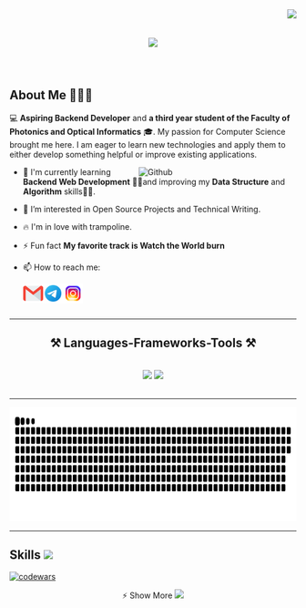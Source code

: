 <img align="right" src="https://visitor-badge.laobi.icu/badge?page_id=jean.jean" />

<h1 align="center">
    <img src="https://readme-typing-svg.herokuapp.com/?font=Righteous&size=35&center=true&vCenter=true&width=700&height=70&duration=4000&lines=Hi+There!+👋+I'm+Evgeniy+Pochekutov!;" />
</h1>

<br>

<h2> About Me 👱🏻‍♂️‍</h2>

 💻 **Aspiring Backend Developer** and **a third year student of the Faculty of Photonics and Optical Informatics** 🎓. My passion for Computer Science brought me here. I am eager to learn new technologies and apply them to either develop something helpful or improve existing applications.
 
<img width="55%" align="right" alt="Github" src="https://raw.githubusercontent.com/onimur/.github/master/.resources/git-header.svg" />

-  🔭 I'm currently learning **Backend Web Development** 🙋‍♂️and improving my **Data Structure** and **Algorithm** skills👨‍💻.
  
-  👀 I’m interested in Open Source Projects and Technical Writing.

-  🔥 I'm in love with trampoline.
  
-  ⚡ Fun fact **My favorite track is Watch the World burn**

- 📫 How to reach me:
  
  <a href="">
    <img align="left" width="35px" src="https://github.com/jean-cih/jean/blob/main/Assets/Gmail.svg" />
  </a> &nbsp;&nbsp;
  <a href="">
    <img align="left" width="35px" src="https://github.com/jean-cih/jean/blob/main/Assets/Telegram.svg" />
  </a> &nbsp;&nbsp;
  <a href="">
    <img align="left" width="35px" src="https://github.com/jean-cih/jean/blob/main/Assets/Instagram.svg" />
  </a> &nbsp;&nbsp;

<br>

  <hr/>
 
<h2 align="center">⚒️ Languages-Frameworks-Tools ⚒️</h2>
<br/>
<div align="center">
    <img src="https://skillicons.dev/icons?i=visualstudio,vscode,github,gitlab,git" />
    <img src="https://skillicons.dev/icons?i=c,cs,dotnet,bash,linux,sqlite,mysql,postgres,vim" /><br>
</div>

<br/>
<hr/>

<div align="center">
 <img width="800" height="200" src="Assets/github-snake.svg" alt="snake"/>
</div>

<hr/>

<h2> Skills <img src = "https://media2.giphy.com/media/QssGEmpkyEOhBCb7e1/giphy.gif?cid=ecf05e47a0n3gi1bfqntqmob8g9aid1oyj2wr3ds3mg700bl&rid=giphy.gif" width = 32> </h2>

[![codewars](https://www.codewars.com/users/Jean-cih/badges/large)](https://www.codewars.com/users/Jean-cih)   


  <summary align="center" href="">⚡ Show More
      <img src="https://capsule-render.vercel.app/api?type=venom&height=300&color=gradient&text=Input%20text&reversal=false&fontAlign=50&section=header"/>  
  </summary>


<p align="center">
</p>
